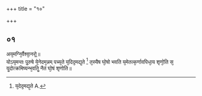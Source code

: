 +++
title = "१०"

+++
## ०१
अय᳘मग्नि᳘र्वैश्वा᳘नरो᳟᳟॥  
योऽय᳘मन्तः पु᳘रुषे ये᳘नेदम᳘न्नम् पच्य᳘ते य᳘दिद᳘मद्य᳘ते [^wbr_1] त᳘स्यैष घो᳘षो भवति य᳘मेतत्क᳘र्णावपिधा᳘य शृणो᳘ति स᳘ यॗदोत्क्रमिष्यन्भ᳘वतिॗ नैतं घो᳘षं शृणोति॥  

[^wbr_1]: य᳘देद᳘मद्य᳘ते A.
